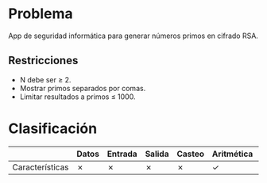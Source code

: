 # Problema

App de seguridad informática para generar números primos en cifrado RSA.

## Restricciones

- N debe ser ≥ 2.
- Mostrar primos separados por comas.
- Limitar resultados a primos ≤ 1000.

# Clasificación
|  | Datos | Entrada | Salida | Casteo | Aritmética | Relacionales | Lógicos | Condicionales | Ciclo | Matrices | Funciones |
|----------|-------|---------|--------|--------|------------|--------------|---------|---------------|-------|----------|-------------|
| Características | ✗ | ✗ | ✗ | ✗ | ✓ | ✗ | ✗ | ✗ | ✓ | ✗ | ✗ |
